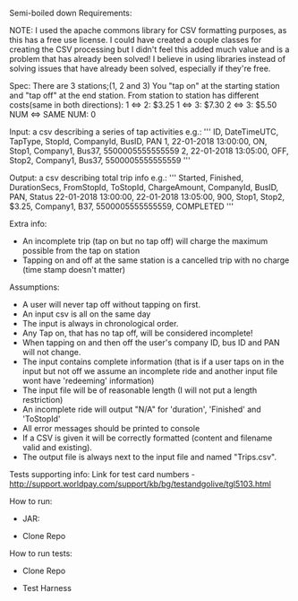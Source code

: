 Semi-boiled down Requirements:

NOTE:
I used the apache commons library for CSV formatting purposes, as this has a free use license.
I could have created a couple classes for creating the CSV processing but I didn't feel this added much value and is a problem that has already been solved!
I believe in using libraries instead of solving issues that have already been solved, especially if they're free.

Spec:
There are 3 stations;(1, 2 and 3)
You "tap on" at the starting station and "tap off" at the end station.
From station to station has different costs(same in both directions):
1 <=> 2: $3.25
1 <=> 3: $7.30
2 <=> 3: $5.50
NUM <=> SAME NUM: 0

Input:
a csv describing a series of tap activities e.g.:
'''
ID, DateTimeUTC, TapType, StopId, CompanyId, BusID, PAN
1, 22-01-2018 13:00:00, ON, Stop1, Company1, Bus37, 5500005555555559
2, 22-01-2018 13:05:00, OFF, Stop2, Company1, Bus37, 5500005555555559
'''

Output:
a csv describing total trip info e.g.:
'''
Started, Finished, DurationSecs, FromStopId, ToStopId, ChargeAmount, CompanyId, BusID, PAN, Status
22-01-2018 13:00:00, 22-01-2018 13:05:00, 900, Stop1, Stop2, $3.25, Company1, B37, 5500005555555559, COMPLETED
'''

Extra info:
- An incomplete trip (tap on but no tap off) will charge the maximum possible from the tap on station
- Tapping on and off at the same station is a cancelled trip with no charge (time stamp doesn't matter)


Assumptions:
- A user will never tap off without tapping on first.
- An input csv is all on the same day
- The input is always in chronological order.
- Any Tap on, that has no tap off, will be considered incomplete!
- When tapping on and then off the user's company ID, bus ID and PAN will not change.
- The input contains complete information (that is if a user taps on in the input but not off we assume an incomplete ride and another input file wont have 'redeeming' information)
- The input file will be of reasonable length (I will not put a length restriction)
- An incomplete ride will output "N/A" for 'duration', 'Finished' and 'ToStopId'
- All error messages should be printed to console
- If a CSV is given it will be correctly formatted (content and filename valid and existing).
- The output file is always next to the input file and named "Trips.csv".

Tests supporting info:
Link for test card numbers - http://support.worldpay.com/support/kb/bg/testandgolive/tgl5103.html

How to run:
- JAR:

- Clone Repo

How to run tests:
- Clone Repo

- Test Harness